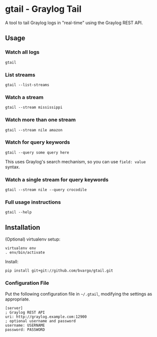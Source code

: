 # gtail - Graylog Tail

A tool to tail Graylog logs in "real-time" using the Graylog REST API.

## Usage

### Watch all logs

`gtail`

### List streams

`gtail --list-streams`

### Watch a stream

`gtail --stream mississippi`

### Watch more than one stream

`gtail --stream nile amazon`

### Watch for query keywords

`gtail --query some query here`

This uses Graylog's search mechanism, so you can use `field: value` syntax.

### Watch a single stream for query keywords

`gtail --stream nile --query crocodile`

### Full usage instructions

`gtail --help`

## Installation

(Optional) virtualenv setup:

```
virtualenv env
. env/bin/activate
```

Install:

```
pip install git+git://github.com/bvargo/gtail.git
```

### Configuration File

Put the following configuration file in `~/.gtail`, modifying the settings as
appropriate.

```
[server]
; Graylog REST API
uri: http://graylog.example.com:12900
; optional username and password
username: USERNAME
password: PASSWORD
```
